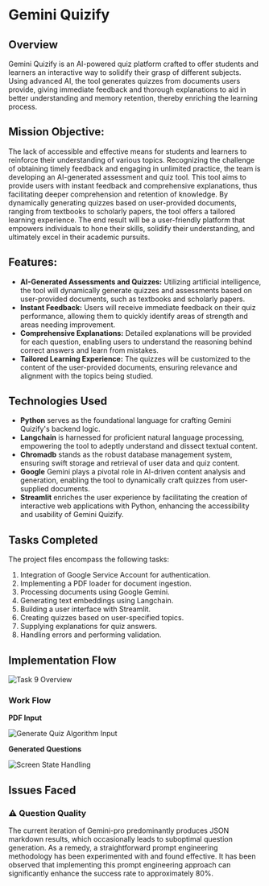 # Gemini Quizify

## Overview

Gemini Quizify is an AI-powered quiz platform crafted to offer students and learners an interactive way to solidify their grasp of different subjects. Using advanced AI, the tool generates quizzes from documents users provide, giving immediate feedback and thorough explanations to aid in better understanding and memory retention, thereby enriching the learning process.

## Mission Objective:

The lack of accessible and effective means for students and learners to reinforce their understanding of various topics. Recognizing the challenge of obtaining timely feedback and engaging in unlimited practice, the team is developing an AI-generated assessment and quiz tool. This tool aims to provide users with instant feedback and comprehensive explanations, thus facilitating deeper comprehension and retention of knowledge. By dynamically generating quizzes based on user-provided documents, ranging from textbooks to scholarly papers, the tool offers a tailored learning experience. The end result will be a user-friendly platform that empowers individuals to hone their skills, solidify their understanding, and ultimately excel in their academic pursuits.

## Features:

- **AI-Generated Assessments and Quizzes:** Utilizing artificial intelligence, the tool will dynamically generate quizzes and assessments based on user-provided documents, such as textbooks and scholarly papers.
- **Instant Feedback:** Users will receive immediate feedback on their quiz performance, allowing them to quickly identify areas of strength and areas needing improvement.
- **Comprehensive Explanations:** Detailed explanations will be provided for each question, enabling users to understand the reasoning behind correct answers and learn from mistakes.
- **Tailored Learning Experience:** The quizzes will be customized to the content of the user-provided documents, ensuring relevance and alignment with the topics being studied.

## Technologies Used

- **Python** serves as the foundational language for crafting Gemini Quizify's backend logic.
- **Langchain** is harnessed for proficient natural language processing, empowering the tool to adeptly understand and dissect textual content.
- **Chromadb** stands as the robust database management system, ensuring swift storage and retrieval of user data and quiz content.
- **Google** Gemini plays a pivotal role in AI-driven content analysis and generation, enabling the tool to dynamically craft quizzes from user-supplied documents.
- **Streamlit** enriches the user experience by facilitating the creation of interactive web applications with Python, enhancing the accessibility and usability of Gemini Quizify.

## Tasks Completed

The project files encompass the following tasks:

1. Integration of Google Service Account for authentication.
2. Implementing a PDF loader for document ingestion.
3. Processing documents using Google Gemini.
4. Generating text embeddings using Langchain.
5. Building a user interface with Streamlit.
6. Creating quizzes based on user-specified topics.
7. Supplying explanations for quiz answers.
8. Handling errors and performing validation.

## Implementation Flow

![Task 9 Overview](https://github.com/Rohit04121998/Gemini-Quizify/blob/main/assets/implementation.png)

### Work Flow

**PDF Input**

![Generate Quiz Algorithm Input](https://github.com/Rohit04121998/Gemini-Quizify/blob/main/assets/implementation.png)


**Generated Questions**

![Screen State Handling](https://github.com/Rohit04121998/Gemini-Quizify/blob/main/assets/generated_question.png)

## Issues Faced

### ⚠️ Question Quality

The current iteration of Gemini-pro predominantly produces JSON markdown results, which occasionally leads to suboptimal question generation. As a remedy, a straightforward prompt engineering methodology has been experimented with and found effective. It has been observed that implementing this prompt engineering approach can significantly enhance the success rate to approximately 80%.
